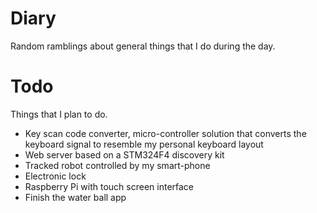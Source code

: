# Diary
Random ramblings about general things that I do during the day.
# Todo
Things that I plan to do.  
- Key scan code converter, micro-controller solution that converts the keyboard signal to resemble my personal keyboard layout  
- Web server based on a STM324F4 discovery kit  
- Tracked robot controlled by my smart-phone  
- Electronic lock  
- Raspberry Pi with touch screen interface  
- Finish the water ball app  